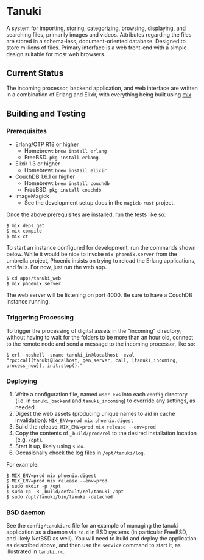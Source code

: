 # Tanuki

A system for importing, storing, categorizing, browsing, displaying, and searching files, primarily images and videos. Attributes regarding the files are stored in a schema-less, document-oriented database. Designed to store millions of files. Primary interface is a web front-end with a simple design suitable for most web browsers.

## Current Status

The incoming processor, backend application, and web interface are written in a combination of Erlang and Elixir, with everything being built using [mix](https://hexdocs.pm/mix/Mix.html).

## Building and Testing

### Prerequisites

* Erlang/OTP R18 or higher
    - Homebrew: `brew install erlang`
    - FreeBSD: `pkg install erlang`
* Elixir 1.3 or higher
    - Homebrew: `brew install elixir`
* CouchDB 1.6.1 or higher
    - Homebrew: `brew install couchdb`
    - FreeBSD: `pkg install couchdb`
* ImageMagick
    - See the development setup docs in the `magick-rust` project.

Once the above prerequisites are installed, run the tests like so:

```
$ mix deps.get
$ mix compile
$ mix ct
```

To start an instance configured for development, run the commands shown below. While it would be nice to invoke `mix phoenix.server` from the umbrella project, Phoenix insists on trying to reload the Erlang applications, and fails. For now, just run the web app.

```
$ cd apps/tanuki_web
$ mix phoenix.server
```

The web server will be listening on port 4000. Be sure to have a CouchDB instance running.

### Triggering Processing

To trigger the processing of digital assets in the "incoming" directory, without having to wait for the folders to be more than an hour old, connect to the remote node and send a message to the incoming processor, like so:

```
$ erl -noshell -sname tanuki_in@localhost -eval "rpc:call(tanuki@localhost, gen_server, call, [tanuki_incoming, process_now]), init:stop()."
```

### Deploying

1. Write a configuration file, named `user.exs` into each `config` directory (i.e. in `tanuki_backend` and `tanuki_incoming`) to override any settings, as needed.
1. Digest the web assets (producing unique names to aid in cache invalidation): `MIX_ENV=prod mix phoenix.digest`
1. Build the release: `MIX_ENV=prod mix release --env=prod`
1. Copy the contents of `_build/prod/rel` to the desired installation location (e.g. `/opt`).
1. Start it up, likely using `sudo`.
1. Occasionally check the log files in `/opt/tanuki/log`.

For example:

```shell
$ MIX_ENV=prod mix phoenix.digest
$ MIX_ENV=prod mix release --env=prod
$ sudo mkdir -p /opt
$ sudo cp -R _build/default/rel/tanuki /opt
$ sudo /opt/tanuki/bin/tanuki -detached
```

### BSD daemon

See the `config/tanuki.rc` file for an example of managing the tanuki application as a daemon via `rc.d` in BSD systems (in particular FreeBSD, and likely NetBSD as well). You will need to build and deploy the application as described above, and then use the `service` command to start it, as illustrated in `tanuki.rc`.
